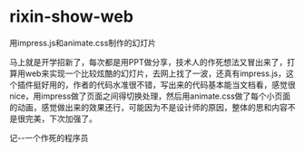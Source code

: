 # rixin-show-web
用impress.js和animate.css制作的幻灯片

马上就是开学招新了，每次都是用PPT做分享，技术人的作死想法又冒出来了，打算用web来实现一个比较炫酷的幻灯片，去网上找了一波，还真有impress.js，这个插件挺好用的，作者的代码水准很不错，写出来的代码基本能当文档看，感觉很nice，用impress做了页面之间得切换处理，然后用animate.css做了每个小页面的动画，感觉做出来的效果还行，可能因为不是设计师的原因，整体的思和内容不是很完美，下次加强了。

记--一个作死的程序员

